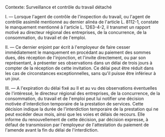Contexte: Surveillance et contrôle du travail détaché

I. — Lorsque l'agent de contrôle de l'inspection du travail, ou l'agent de contrôle assimilé mentionné au dernier alinéa de l'article L. 8112-1, constate le manquement mentionné à l'article L. 1263-4-2, il transmet un rapport motivé au directeur régional des entreprises, de la concurrence, de la consommation, du travail et de l'emploi.

II. — Ce dernier enjoint par écrit à l'employeur de faire cesser immédiatement le manquement en procédant au paiement des sommes dues, dès réception de l'injonction, et l'invite directement, ou par son représentant, à présenter ses observations dans un délai de trois jours à compter de la réception de cette invitation. Ce délai peut être réduit dans les cas de circonstances exceptionnelles, sans qu'il puisse être inférieur à un jour.

III. — A l'expiration du délai fixé au II et au vu des observations éventuelles de l'intéressé, le directeur régional des entreprises, de la concurrence, de la consommation, du travail et de l'emploi peut lui notifier une décision motivée d'interdiction temporaire de la prestation de services. Cette décision indique la durée de l'interdiction temporaire de la prestation qui ne peut excéder deux mois, ainsi que les voies et délais de recours. Elle informe du renouvellement de cette décision, par décision expresse, à défaut de transmission par l'employeur de l'attestation du paiement de l'amende avant la fin du délai de l'interdiction.